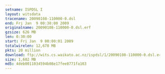 ```yaml
---
setname: ISPDSL I
layout: witsdata
tracename: 20090108-110000-0.dsl
end: Fri Jan  9 00:30:00 2009
originalname: 20090108-110000-0.dsl.erf
gzsize: 626 MB
len: 0:30:00
start: Fri Jan  9 00:00:01 2009
totalwirelen: 12,670 MB
pkts: 20 million
download: ftp://wits.cs.waikato.ac.nz/ispdsl/1/20090108-110000-0.dsl.erf.gz
size: 1,602 MB
md5: 4deb0011034594b08e17fee8771fa103
---
```

